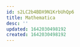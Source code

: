```yaml
---
id: s2LC2b4BDX9N1KrbUhQp6
title: Mathematica
desc: ''
updated: 1642030498192
created: 1642030498192
---
```


